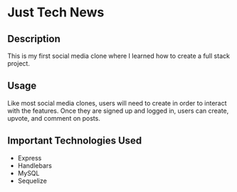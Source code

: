 # Just Tech News

## Description

This is my first social media clone where I learned how to create a full stack project.

## Usage

Like most social media clones, users will need to create in order to interact with the features. Once they are signed up and logged in, users can create, upvote, and comment on posts.

## Important Technologies Used

- Express
- Handlebars
- MySQL
- Sequelize
